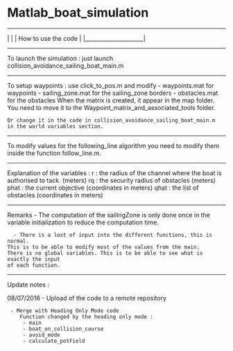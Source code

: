 # Matlab_boat_simulation
 _____________________
|                     |
| How to use the code |
|_____________________|

___________

To launch the simulation : 
	just launch collision_avoidance_sailing_boat_main.m
___________

To setup waypoints : 
	use click_to_pos.m and modify
		 - waypoints.mat for waypoints
		 - sailing_zone.mat for the sailing_zone borders
		 - obstacles.mat for the obstacles
		When the matrix is created, it appear in the map folder. You need
		to move it to the Waypoint_matrix_and_associated_tools folder.

	Or change it in the code in collision_avoidance_sailing_boat_main.m
	in the world variables section.
___________

To modify values for the following_line algorithm you need to modify 
them inside the function follow_line.m.
___________

Explanation of the variables : 
	r    : the radius of the channel where the boat is authorised to tack. (meters)
	rq   : the security radius of obstacles (meters)
	phat : the current objective (coordinates in meters)
	qhat : the list of obstacles (coordinates in meters)
___________

Remarks
      - The computation of the sailingZone is only done once in the variable initialization
  	to reduce the computation time.

      - There is a lost of input into the different functions, this is normal. 
	This is to be able to modify most of the values from the main. 
	There is no global variables. This is to be able to see what is exactly the input
	of each function.
	
___________

Update notes : 
	
08/07/2016 
	 - Upload of the code to a remote repository
	 
	 - Merge with Heading Only Mode code
		Function changed by the heading only mode : 
		 - main
		 - boat_on_collision_course
		 - avoid_mode
		 - calculate_potField